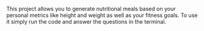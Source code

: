 This project allows you to generate nutritional meals based on your personal metrics like height and weight as well as your fitness goals. To use it simply run the code and answer the questions in the terminal.
